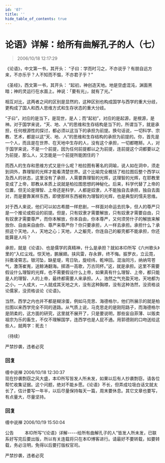 ```yaml
---
id: '07'
title: ''
hide_table_of_contents: true
---
```


# 论语》详解：给所有曲解孔子的人（七）

> 2006/10/18 12:17:29

《论语》，中文第一书，其开头：
“子曰：学而时习之，不亦说乎？有朋自远方来，不亦乐乎？人不知而不愠，不亦君子乎？”

《圣经》，西文第一书，其开头：
“起初，神创造天地。地是空虚混沌，渊面黑暗；神的灵运行在水面上。神说：「要有光」，就有了光。”

相互对比，这两者之间的区别是显然的，这种区别也构成国学与西学的重大分歧，更构成了国人和西人思维方式和生存状态的重大分歧。

“子曰”，对应的是当下，是现世，是人；而“起初”，对应的是起源，是根源，是神。对于国学来说，“天、地、人”的思维和生存结构是当下的，所谓当下，就是承担，任何根源性的探讨，都必须以这当下的承担为前提。换句话说，一切科学、宗教、艺术，都是以这“天、地、人”的思维和生存结构的承担为前提的。你，首先是一个人，而且是在世界、在天地中生存的人，没有这个承担，一切都瞎掰。人，对于国学来说，不是一个前提，因为任何前提都以之为前提，连前提这个词都要以之为前提，那么人，又怎能是一个前提所能困住的？

而西人的生存和思维方式又是什么呢？柏拉图有著名的洞喻，说人如在洞中，须走到洞外，靠理智的光辉才能看清楚世界。这个比喻完全概括了柏拉图后整个西学以及西人的状态，这里没有了承担，人需要靠理智的光辉，这理智的光辉，在耶教里变成了上帝，耶教从本质上说就是柏拉图思想的神秘化。后来，科学代替了上帝的位置，但无论是理智、上帝还是科学，人都是奴隶，人不能独自去承担，独自去面对，而是要靠某样东西，即使那样东西被称为理智的光辉，也是典型的懦夫思维。

对于西人来说，他们可以如古希腊一样悲剧，一样面对命运去抗争，但人的尊严只是一个推论或假设的前提。但是，只有奴隶才需要解放，只有奴隶才需要自由，只有奴隶才需要尊严，而你本解放，你本自由，你本尊严，又何须劳什子的解放来解放你、自由来自由你、尊严来尊严你？你只要承担，人一样去承担。承担什么？承担这个天地，人，天地之心；天地，人之躯壳，你连自己的躯壳都不能承担，你还能算是人吗？

承担，就是《论语》、也是儒学的真精神，什么是承担？就如本ID所写《六州歌头》里的“入红尘戏。惊天地，鹏展翅。挟风雷，存永罪，终不悔。振罗衣，立云霓，抖擞凌霄志。银河坠，缺星堤，弯日轨，旋经纬，乾坤回。混浊同污，纳纳穹苍气，激荡崔嵬，送鲸涛翻海。掷酒一高歌，万古同杯。”这，就是承担。这里不需要假设什么理智的光辉，也不需要假设什么上帝，如果真有什么理智、上帝，都只能是人的理智、人的上帝，最终都需要人来承担。人，浩然之气充盈天地，天地都为之小，一人成大，一人就成其天地之大，没有这种胸襟，没有这种浩然，没资格谈论儒家，没资格谈论《论语》。

当然，西学之内也并不都是糊涂蛋，例如马克思、海德格尔，他们所展示的就是柏拉图以来西学完全不同的道路。从气质上说，马克思走的是刚阳路子，而海德格尔是阴柔的，这方面的研究，这里就不展开了，只是要说明，那些妄自菲薄、以贩卖祖宗为乐的畜生，不仅不理解国学，连西学也是人屁不通。用郭德刚的口吻送给这些人，就两字：死去！

（待续）

<div style={{fontSize: 'xx-large', fontWeight: '500', textAlign: 'center'}}>
严禁抄袭，违者必究
</div>

### 回复

<div class='blog-comment'>
<span class='blog-comment-chan'>缠中说禅</span> 2006/10/18 12:30:37<br/>
现在抄袭剽窃之风大盛，本ID所写皆发人所未发，如果以后有人抄袭剽窃，请各位帮忙收集证据。这个问题，绝对不能乡愿。《论语》不长，但弄成垃圾白话文就太长了，估计要写一年半，以后尽量保持每天一篇，周末要休息。其它文章也要写，有点量大，尽量坚持。  
</div>

### 回复

<div class='blog-comment'>
<span class='blog-comment-chan'>缠中说禅</span> 2006/10/19 15:50:04<br/>

公告
　　
本ID所写“《论语》详解-----给所有曲解孔子的人”皆发人所未发，已联系好写完后要出版，所以有关连载将只在本ID博客进行。请最好不要转载，如要转载，务必注明，免得以后要打版权官司。

严禁抄袭，违者必究
</div>